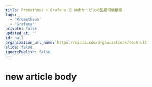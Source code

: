 ```yaml
---
title: Prometheus + Grafana で Webサービスの監視環境構築
tags:
  - 'Prometheus'
  - 'Grafana'
private: false
updated_at: ''
id: null
organization_url_name: https://qiita.com/organizations/tech-ult
slide: false
ignorePublish: false
---
```

# new article body

